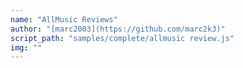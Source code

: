 ```yaml
---
name: "AllMusic Reviews"
author: "[marc2003](https://github.com/marc2k3)"
script_path: "samples/complete/allmusic review.js"
img: ""
---
```

